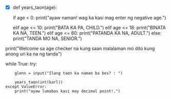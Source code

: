 - [x] def years_taon(age):
    
    if age < 0:
        print("ayaw naman! wag ka kasi mag enter ng negative age.")
    
    elif age <= 10:
        print("BATA KA PA, CHILD.")
    elif age <= 18:
        print("BINATA KA NA, TEEN.")
    elif age <= 60:
        print("PATANDA KA NA, ADULT.")
    else:
        print("TANDA MO NA, SENIOR.")


print("Welcome sa age checker na kung saan malalaman mo dito kung anong uri ka na ng tanda")

while True:
    try:
        
        glenn = input("Ilang taon ka naman ba bes? : ")
        
        years_taon(int(karl))
    except ValueError:
        print("ayaw lumabas kasi may decimal point!.")
